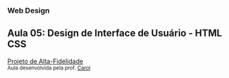 ### Web Design
## Aula 05: Design de Interface de Usuário - HTML CSS

[Projeto de Alta-Fidelidade](https://www.figma.com/file/iFl7c6FRhzKzhECJ65jkjd/Drachen---Alta-fidelidade?type=design&node-id=0%3A1&mode=design&t=QsezBF7SdFuw9ldE-1)<br>
<sup> Aula desenvolvida pela prof. [Carol](https://github.com/CaroliniSimoes) </sup>
